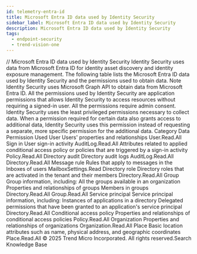 ```yaml
---
id: telemetry-entra-id
title: Microsoft Entra ID data used by Identity Security
sidebar_label: Microsoft Entra ID data used by Identity Security
description: Microsoft Entra ID data used by Identity Security
tags:
  - endpoint-security
  - trend-vision-one
---
```


/*<![CDATA[*/ $('#title').html($('meta[name=map-description]').attr('content')); /*]]>*/ Microsoft Entra ID data used by Identity Security Identity Security uses data from Microsoft Entra ID for identity asset discovery and identity exposure management. The following table lists the Microsoft Entra ID data used by Identity Security and the permissions used to obtain data. Note Identity Security uses Microsoft Graph API to obtain data from Microsoft Entra ID. All the permissions used by Identity Security are application permissions that allows Identity Security to access resources without requiring a signed-in user. All the permissions require admin consent. Identity Security uses the least privileged permissions necessary to collect data. When a permission required for certain data also grants access to additional data, Identity Security uses this permission instead of requesting a separate, more specific permission for the additional data. Category Data Permission Used User Users' properties and relationships User.Read.All Sign in User sign-in activity AuditLog.Read.All Attributes related to applied conditional access policy or policies that are triggered by a sign-in activity Policy.Read.All Directory audit Directory audit logs AuditLog.Read.All Directory.Read.All Message rule Rules that apply to messages in the Inboxes of users MailboxSettings.Read Directory role Directory roles that are activated in the tenant and their members Directory.Read.All Group Group information, including: All the groups available in an organization Properties and relationships of groups Members in groups Directory.Read.All Group.Read.All Service principal Service principal information, including: Instances of applications in a directory Delegated permissions that have been granted to an application's service principal Directory.Read.All Conditional access policy Properties and relationships of conditional access policies Policy.Read.All Organization Properties and relationships of organizations Organization.Read.All Place Basic location attributes such as name, physical address, and geographic coordinates Place.Read.All © 2025 Trend Micro Incorporated. All rights reserved.Search Knowledge Base